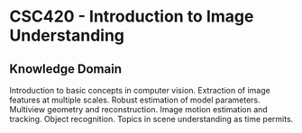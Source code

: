 # CSC420 - Introduction to Image Understanding

## Knowledge Domain
Introduction to basic concepts in computer vision. Extraction of image features at multiple scales. Robust estimation of model parameters. Multiview geometry and reconstruction. Image motion estimation and tracking. Object recognition. Topics in scene understanding as time permits.


